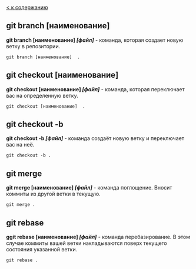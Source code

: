 [< к содержанию](readme.md)

## git branch [наименование] 

**git branch [наименование]  *[файл]*** - команда, которая создает новую ветку в репозитории.

```bash-
git branch [наименование]  .
``` 

## git checkout [наименование] 

**git checkout [наименование]  *[файл]*** - команда, которая переключает вас на определенную ветку.

```bash-
git checkout [наименование]  .
``` 

## git checkout -b

**git checkout -b *[файл]*** - команда создаёт новую ветку и переключает вас на неё.

```bash-
git checkout -b .
``` 

## git merge 

**git merge [наименование] *[файл]*** - команда поглощение. Вносит коммиты из другой ветки в текущую.

```bash-
git merge .
``` 

## git rebase 

**ggit rebase [наименование]  *[файл]*** - команда перебазирование. В этом случае коммиты вашей ветки накладываются поверх текущего состояния указанной ветки.

```bash-
git rebase .
``` 